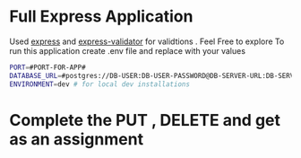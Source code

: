 # Full Express Application 
Used [express] and [express-validator] for validtions . Feel Free to explore 
To run this application create .env file and replace with your values 
```sh
PORT=#PORT-FOR-APP#
DATABASE_URL=#postgres://DB-USER:DB-USER-PASSWORD@DB-SERVER-URL:DB-SERVER-PORT/DB-NAME#
ENVIRONMENT=dev # for local dev installations 
```
# Complete the PUT , DELETE and get as an assignment 


[express]:<https://expressjs.com/>
[express-validator]:<https://express-validator.github.io/docs/>